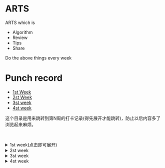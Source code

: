 # ARTS

ARTS which is 

- Algorithm
- Review
- Tips
- Share

Do the above things every week

# Punch record

- [1st Week](#1)
- [2st Week](#2)
- [3st week](#3)
- [4st week](#4)

这个目录是用来跳转到第N周的打卡记录(得先展开才能跳转)，防止以后内容多了浏览起来麻烦。

&nbsp;
&nbsp;
&nbsp;
&nbsp;

 

<details>
	<summary>1st week(点击即可展开)</summary>
	
### <span id="1">Algorithm</span>

```
1. Two Sum(Easy)

Given an array of integers, return indices of the two numbers such that they add up to a specific target.

You may assume that each input would have exactly one solution, and you may not use the same element twice.

Example:

Given nums = [2, 7, 11, 15], target = 9,

Because nums[0] + nums[1] = 2 + 7 = 9,
return [0, 1].
```

solution:
```golang
# 两次遍历，暴力破解，时间复杂度为 O(n^2)
func twoSum(nums []int, target int) []int {
    for i:=0;i<len(nums);i++{
        for j:=0;j<len(nums);j++{
            if i!=j&&nums[i]+nums[j]==target{
                return []int{i,j}
            }
        }
    }
    return []int{}
}
```



### review

最近在学MIT的 [6.828](https://pdos.csail.mit.edu/6.828/2018/schedule.html),一门教你怎么动手设计与实现一个操作系统内核的课程。在学习的过程中有个作业是熟悉汇编语言，所以我打算翻译一下这本书的中的汇编语言部分的1.3一小节。
[PC Assembly Language Book](https://pdos.csail.mit.edu/6.828/2018/readings/pcasm-book.pdf)

<details>
  <summary>(点击即可展开翻译的内容)</summary>

## 1.3 汇编语言
### 1.3.1机器语言
每一种类型的CPU都只能明白它独自的机器语言，机器语言中的指令是以字节的形式存储在内存中的数据，每个指令都拥有着它唯一的数字码，也被称为操作码(operation code),许多指令同时还包含着数据。

机器语言远没有高级语言那么简单易读，比如把EAX和EBX寄存器加起来的值赋给EAX可以写为：

    03 C3
这确实难以读懂，所幸的是一个程序可以调用汇编器代替人类完成这些沉闷的工作

### 1.3.2 汇编语言
一个汇编程序将会以文本的形式存储起来，每个汇编指令都精确地代表着一个机器指令。比如用汇编描述上面的机器码可以写为：

    add eax,ebx
这么看起来确实比机器语言简单易读多了，add这个词是加法指令的助记符。汇编指令的通用格式为：

    助记符(指令)   操作数(运算对象)
一个汇编器就是一个阅读带有汇编指令的文本文件并将其转换为机器指令的程序。而编译器就是为高级语言做类似转换的程序，一个汇编器会比编译器要简单得多，每一条汇编声明都直接表示着一个机器指令，高级语言则更为复杂且需要更多的机器指令表示。

  高级语言和汇编语言之间还有一个很重要的差异，每一种CPU除了有自己的机器语言外还有自己才能读懂的汇编语言，所以通过汇编语言在不同机器架构之间移植程序要比高级语言复杂得多。
  
  本书的例子使用Netwide的汇编，简称为 NASM，它可以在互联网上免费获取。更通用的汇编是微软的汇编 (MASM)或者 Borland的汇编 (TASM), MASM/TASM 与 NASM的汇编语言在语法上有些差异
  
  ### 1.3.3 运算对象
  不同机器码的运算对象在数量与类型上都有所不同，每个指令本身都有一个固定的运算对象(0到3)，操作数可以拥有以下类型：
  
- 寄存器(register):这些操作数可以直接调用ＣＰＵ寄存器的内容
- immediate(直译过来好怪):这些是指令自身固定的值
- implied:这些操作数没有直接的显示出来，比如使用增加指令把一个数加到寄存器或内存中，那个数就是隐式的
- 
### 1.3.4 基本指令
最基本的指令是 MOV指令，它将数据从一个地方移动另一个地方(就像高级语言的赋值操作符)。例如：

    mov dest,src
这个指令将 src中的数据复制到dest中，需要注意的是两个运算对象都不能为内存运算对象，((直译过来的，我也没明白什么是内存运算对象)。而且在使用各种指令的时候需要注意一些专有的规则，比如两个运算对象大小必须相等。例子：
    
    mov eax,3; 将3存入EAX寄存器中(3是immediate 操作数)
    mov bx,ax; 将AX的值存入BX寄存器中

ADD指令通常用于整数的相加

    add eax,4; eax = eax + 4
    add al,ah; al = al + ah

SUB指令用于整数的相减

    sub bx,10; bx = bx - 10
    sub ebx,edi; ebx = ebx -edi

INC和DEC为自增和自减运算符
    inc ecx ; ecx++
    dec dl ; dl--

### 1.3.5 Directives(指令?)
指令是汇编器的工件而不是CPU的(A directiveis an artifact of the assembler not the CPU)，它们通常用于命令汇编器执行某些任务，他们不需要翻译成机器码，directives通常用于:

- 定义常量
- 申请内存
- 将内存分段
- 按条件选择源码/条件编译？(conditiionally include source code)
- 包含其他文件
- 
NASM汇编像C语言一样拥有预处理器这个机制，而且还有很多预处理器命令。不同之处在于，NASM的预处理命令以%开头，而不是#

**equ 命令**

equ命令用于定义一个符号(symbol)，符号被命名为常量，可以在汇编程序中使用，格式如下：

    sybol equ value ;符号的值不可以再重新定义
    
**%define 命令**

%define 就像c中的#define，被用来定义常量宏，例如：

    %define SIZE 100
    move eax,SIZE
上面这段代码定义了一个值为100的常量宏SIZE，并将SIZE赋值给eax。宏比符号(symbol)更加灵活，可以重新给定义(赋值)，而符号(symbol)不可以

**数据命令(data directives)**

数据命令(data directives)用于为数据段(data segment)申请内存空间，有两种方式可以让内存得以保留，一是单纯地申请一块内存空间，二是申请内存空间并初始化值。第一种方法可以通过RES X命令来实现，X表示对象的大小，下面有一张表格说明了X的大小


|    Unit    | Letter |
|------------|--------|
| byte       | B      |
| word       | W      |
| doble word | D      |
| quad word  | Q      |
| ten bytes           |T        |

第二中方法用DX命令，X代表对象的大小，下面的例子演示了两种方法的不同，通常用一个标签标记内存中的位置，可以通过这个标签来引用这块内存

    L1    db     0        ; byte labeled L1 with initial value 0
    L2    dw     1000     ; word labeled L2 with initial value 1000
    L3    db     110101b  ; byte initialized to binary 110101 (53 in decimal)
    L4    db     12h      ; byte initialized to hex 12 (18 in decimal)
    L5    db     17o      ; byte initialized to octal 17 (15 in decimal)
    L6    dd     1A92h    ; double word initialized to hex 1A92
    L7    resb   1        ; 1 uninitialized byte
    L8    db     "A"      ; byte initialized to ASCII code for A (65)
    
    单引号和双引号效果都一样，所定义的数据会被存储在连续的内存中，如L2会紧跟着L1的位置

    L9    db     0, 1, 2, 3              ; defines 4 bytes   
    L10   db     "w", "o", "r", ’d’, 0   ; defines a C string = "word"  
    L11   db     ’word’, 0               ; same as L10

    当定义一个很长的序列的时候，NASM的times就可以排上用场了，这个命令以指定的次数重复一个操作数
    L12   times 100 db 0                 ; equivalent to 100 (db 0)’s
    L13   resw   100                     ; reserves room for 100 words

代码中的标签可以用来引用数据，有两种使用标签的方式。如果只是单纯一个标签，它会被当成一个数据的地址(或偏移)。如果标签被放在一个方括号("[]")里，他会被当成那块地址上的数据。换句话说，第一种用法就像C中的指针，标签表示一个内存地址。第二种就像C中的反引用操作符(* pointer)，以指针反引变量的值(MASM/TASM的语法则稍有些不同)。注意在32位模式下，地址也是32位的，标签使用例子如下：

    mov    al, [L1]      ; copy byte at L1 into AL2
    mov    eax, L1       ; EAX = address of byte at L1
    mov    [L1], ah      ; copy AH into byte at L1
    mov    eax, [L6]     ; copy double word at L6 into EAX
    add    eax, [L6]     ; EAX = EAX + double word at L6
    add    [L6], eax     ; double word at L6 += EAX
    mov    al, [L6]      ; copy first byte of double word at L6 into AL
    
例子的最后一行演示了NASM汇编的一个重要特性，汇编器并不知道它所引用的那个数据的类型，能否正确地使用标签取决于程序员的水平。稍后你会看到很多例子，将数据的地址存入寄存器中，并且就像使用C的指针变量一样使用寄存器。同样地，汇编器也不会检查指针是否正确地被使用，所以汇编语言比C更容易出错。

思考下列指令：

    mov    [L6], 1             ; store a 1 at L6
这条声明出现了 "未指定操作大小的错误"，为什么呢？因为汇编器不知道把要1当成byte、
word、还是doble word类型，所以应该改为这样：

    mov    dword [L6], 1             ; store a 1 at L6
    
等于告诉了汇编器将1当成 doble word类型，或者你改为其他类型也可以：WORD、BYTE。

### 1.3.6 输入输出

输入输出是非常依赖于系统的活动，它调用了系统硬件的接口。比如像C这类高级语言，提供了为执行日常任务的标准库，标准库中拥有着简单、统一的I/O编程接口。而汇编语言只提供非标准库，它们可以直接访问硬件(保护模式下的特权操作)，或使用操作系统系统底层调用。

汇编语言与C语言的组合的情况很常见，有一个好处就是汇编可以使用C标准库中的I/O接口，但得清楚它们之间调用的规则，而且规则很复杂，暂时就不介绍了(稍后有介绍)。为了简化这些规则，作者封装了底层的细节，提供了一系列简单的接口。如下：

    print_int 打印存储在EAX中的整型值
    print_char 打印存储在AL中的ASCII值
    print_string 打印存储在EAX中的字符串内容
    print_nl 打印换行符
    read_int 从键盘读入输入，将其存入EAX寄存器中
    read_char 从键盘读取输出，将其ASCII码存如EAX寄存器中

除了读接口，其他接口都保留了寄存器的值，这些接口修改寄存器的值。为了能使用这些接口，得先用预处理命令声明，格式为: %include ，调用作者的接口则使用以下命令:

    %include "asm_io.inc"
如要使用打印接口，先载入包含正确值的EAX，然后使用CALL指令调用它。CALL命令就相当于高级语言的函数调用，它会跳转到函数调用的地方，执行完毕后再返回。下面将有几个例子演示I/O接口的使用：

### 1.3.7 调试

作者的库中还包含了一些调试程序，这些接口显示了计算机的状态，接口实际上是保存CPU当前状态的宏，然后开启一个子进程(subroutine)调用。这些宏定义在"asm_io.in"文件中，宏可以像使用普通命令一样被使用，宏中的运算对象以分号隔开。

这里有四个调试接口，dumpregs ,dumpmem, dumpstack, dumpmath，分别显示寄存器、内存、栈(stack)、数字协处理器(math coprocessor)的值.

- dump_regs:这个宏将计算机寄存器的值打印到标准输出中(十六进制格式)，同时也显示FLAGS寄存器中的位集合(bits set),比如，0 FLAGS为1，则显示ZF，如果为0，则不显示(f the zero flag is 1,ZFis displayed. If it is 0, it is not displayed),同时它还打印一个整型参数,这个可以用来区别不同的dumpregs命令
- dump_mem：这个宏打印内存中的值(十六进制)，同时作为ASCII字符。它们是由分号分隔的3个参数，第一个是标记输出的整数(仅作为dumpregs的参数)，第二个参数是一个地址，最后一个参数是在地址后显示的16字节段落(paragraph)的数量,显示的内存会在请求地址的第一个段落边界处开始。
- dump_stack:这个宏会输出CPU栈中的值(栈会在第四章中提到),栈被组织为doble word类型，接口也会以这种类型显示它，它也是由分号分隔的3个参数，第一个参数是整型的标签(就像 dump_regs),第二个是地址之下EBP寄存器拥有的double word个数，第三个是EBP地址之上的double word个数(the second is the number of double words to displaybelowthe addressthat theEBPregister holds and the third argument is the number ofdouble words to displayabovethe address inEBP)
- dump_math:这个宏会输出数字协处理(math coprocessor)寄存器中的值，它用单个参数标记输出，就像dump_regs所做的一样。

    


</details>

**感想**

这应该算是我第一次真正意义上的翻译技术文档，我发现翻译文档是件苦活，而且我的英语水平很一般连四级都没过(虽然我觉得我已经超过了这个水平)，翻译起来就更不容易了，但为了提高英语阅读能力，还是咬牙下决心把它翻译出来。在翻译过程中所遇到的一些词和句子直译起来很奇怪，这种情况我就把原文粘贴下来放在括号里，还有些翻译过来太啰嗦了，会使读者混淆其义，我就做一些适当的更改，使其读起来更流畅些。虽然只是翻译一小节，但却整整花了我一天的时间，同时收获也不小，发现自己慢慢地适应了这个过程。

我之所以翻译这个文档，一是觉得自己的英语阅读水平很一般，而这种水平的阅读能力在阅读英语原文时，有种似懂非懂的云里雾里的感觉，这会使我在阅读时漏掉某些重要的概念，很多概念往往隐含在简单的行里字间的描述，而如果把它翻译过来就会有种"踏实"的感觉，因为翻译的过程首先是你先清楚每个单词的意思，然后按照感觉把这些单词的顺序进行整理，组合成一个通顺流畅的句子。(好吧，我承认在面对一些复杂的从句的时候，我的语法水平已经帮不上忙了，愧对老师)有时候为了使句子更符合英文的原意，不能直译，还得适当的进行添加或删除某些部分。这个过程一开始很痛苦，但慢慢地适应后收获还是不错的。

### Tips

分享一个有意思的markdown语法技巧，比如有时候我们在写作的时候，为了提供一个简洁的大纲，希望把某些细节隐藏起来，方便读者阅读(其实我上面就有用到这个技巧，那个三角号，点击即可展开内容)，下面做一个演示：

**BASH语法**

<details>
	<summary>变量声明</summary>

```bash
NAME="John"
echo $NAME
echo "$NAME"
echo "${NAME}!"
```
</details>


<details>
	<summary>条件执行</summary>

```bash
git commit && git push
git commit || echo "Commit failed"
```
</details>


<details>
	<summary>函数声明与使用</summary>

```bash	
get_name() {
  echo "John"
}
echo "You are $(get_name)"
```

</details>

嘻嘻，是不是很有意思，点一下就展开，再点一下就收缩了。其实它是通过两个标签实现的，格式如下 

	<details>
		<summary>这里写概要</summary>

		这里写你想收缩起来的内容(注意，最好空一行，否则有些markdown语法会解释失败)
	</details>
好了，就这么简单。


### Share

在学习汇编的过程中，遇到两种风格的汇编，NASM和GNU的汇编，前者使用Intel语法，后者使用AT&T语法。它们之间的语法有些不同(在我看来是很大的不同),这里有篇[文章](http://www.delorie.com/djgpp/doc/brennan/brennan_att_inline_djgpp.html)简单的介绍它们之间的不同

比如 命名寄存器：

	AT&T:  %eax
	Intel: eax

寄存器的顺序(AT&T和Intel顺序相反)：

	AT&T: movl %eax ,%ebx
	Intel: mov ebx ,eax

常量/immedite 值，AT&T多了个前缀"%":

	AT&T: movl %_booga ,%eax
	Intel: mov  eax,_booga


虽然作者说他是AT&T汇编的粉丝，还声称AT&T语法比较有逻辑性，但我怎么看都觉得AT&T语法有些反人类，多了很多没有必要的东西，远不如Intel语法简洁，或许是我刚接触汇编的原因把。	
</details>

	
<details>
	<summary>2st week</summary>

### <span id="2">Algorithm</span>

<details>
	<summary>题目</summary>

```
70. Climbing Stairs(Easy)
You are climbing a stair case. It takes n steps to reach to the top.

Each time you can either climb 1 or 2 steps. In how many distinct ways can you climb to the top?

Note: Given n will be a positive integer.

Example 1:

Input: 2
Output: 2
Explanation: There are two ways to climb to the top.
1. 1 step + 1 step
2. 2 steps
Example 2:

Input: 3
Output: 3
Explanation: There are three ways to climb to the top.
1. 1 step + 1 step + 1 step
2. 1 step + 2 steps
3. 2 steps + 1 step
```

</details>

<details>
	<summary>解法</summary>

**思路**

爬楼梯，每次可以上一阶或两阶，当有n阶楼梯时，那么走到第n阶的方法数等于第n-1和第n-2的方法书之和，这其实就是一个fibonacci数列:

f(n) = f(n-1)+f(n-2)

**代码**
```golang
func climbStairs(n int) int {
    if n<=2{
        return n
    }
    a,b:=1,2
    
    for i:=0;i<n-2;i++{
        a,b=b,a+b
    }
    return b
    
}
```
</details>

### Review

这周忙于找工作，和赶毕业论文，弄得焦头烂额。本想拖到周日再写，但是周日还要面试，趁今晚有点空闲时间就写了，本周的review打算翻译与linux 系统日志相关的文章。

我们在学习linux过程中都某些分水岭，比如刚开始基础linux的时候只会简单的命令，如 ls、cd、ping 等简单命令，后来慢慢开始了解如何关闭一个进程，如何创建一个用户，如何更改文件的权限等。但我们肯定不会只满足于此，而如果想向下一个阶段迈进，达到能独立编写shell脚本，处理一些日常任务，就需要系统地接触linux中各方面的知识。分享一个系统地学习linux基础的网站,[点击即可](https://linuxjourney.com/)。

这个网站从最基本的文件系统操作，到简单的字符串处理，再到内核相关的知识都有涵盖，而且每一个重要的知识点都专门分一个主题来介绍，这周打算翻译系统日志部分

<details>
	<summary>点击查看翻译内容</summary>

### 1. 系统日志

你系统中的后台服务、内核、守护进程无时不刻都在运行，自然也会产生一些数据以日志的形式保存在系统中，它以人类可读的日记方式记载着操作系统中发生的事件，而这些数据通常保存在 /var目录下，/var目录保存着可变化的数据，比如日志。

这些日志信息是如何从系统中获取的呢？它是由一个叫 "syslog"的服务把这些信息发送给系统日志器(system logger)

syslog通常包含许多组件，其中一个重要的组件是"syslogd"守护进程(更新的linux发行版中使用rsyslogd)，它等待系统产生的事件消息，并过滤出它想要的，然后将其以文件的格式存起来或发送给终端，也可能会将它丢弃。

你可能会觉得这个系统日志器会统一存放并管理日志，但恰恰相反，你会看到许多应用都有自身的日志规则并生成不同的日志文件，不过通用格式的日志都会包含时间戳(timestamp)和日志细节

这里从日志中摘抄一行作为例子：
```

pete@icebox:~$ less /var/log/syslog

Jan 27 07:41:32 icebox anacron[4650]: Job `cron.weekly' started
```

可以看到cron服务在1月27 07:41:32运行cron.weekly，当然你也可以查看收集在/var/log/syslog中的所有日志信息

### 2. syslog服务

syslog服务管理日志和将日志发送到系统日志器(system logger)中，Rsyslog则是syslog的升级版，大多数linux发行版应该都会使用这个升级版，所有syslog所收集的日志都可以在/var/log/syslog中找到(除了认证信息)。

为了找出系统日志器(system logger)所维护的文件，得查找/etc/rsyslog.d中配置文件

```
pete@icebox:~$ less /etc/rsyslog.d/50-default.conf 

# First some standard log files.  Log by facility.

#

auth,authpriv.*                 /var/log/auth.log

*.*;auth,authpriv.none          -/var/log/syslog

#cron.*                         /var/log/cron.log

#daemon.*                       -/var/log/daemon.log

kern.*                          -/var/log/kern.log

#lpr.*                          -/var/log/lpr.log

mail.*                          -/var/log/mail.log

#user.*                         -/var/log/user.log
```

文件中的日志规则代表，左边的选择器将日志输出到到右边的文件中。有一点需要注意，并不是所有的应用或服务都是用rsyslog管理它们的日志，所以如果你想知道他们具体使用什么管理日志，得在这个目录里找

让我们来看一下日志是如何运作的，你可以手动的用日志器命令发送一条日志：

```
logger -s Hello
```
好了，你可以查看 /var/log/syslog文件，你会发现多了一条日志。

### 3. 通用日志(general logging)

系统中包含了许多的日志文件，很多重要的日志都放在/sys/log目录下，但我们并不会分析所有这些日志文件，我们选择几个主要的来讨论。

有两种通用的日志文件可以查看系统正在做的事

**/var/log/messages**
这个日志包含了非紧急(non-critical)、非调试(not-debug)消息，包括启动(bootup)、验证(auth)、计划任务(cron)、守护进程(daemon)中所输出的日志,可以帮助你查看你的机器是如何运作的

**/var/log/syslog**
这个文件包含了除验证(auth)外的所有消息，对于在你机器上的错误调试非常有用。

这两个日志文件对于追查错误来说，已经足够了。但是，如果您只想查看特定的日志组件，那么也会有单独的日志

### 4. 内核日志

**/var/log/dmesg**

在启动时，系统会记录内核缓冲区中的信息，它展示了系统在启动时硬件驱动、内核和内核状态的一些信息。你可以在/var/log/dmesg 文件中找到这些信息，这些信息每次在启动的时候都会被刷新。或许你现在暂时用不上，但当你遇到某些与启动相关或硬件驱动的问题时，这个日志就派上用场了，你甚至可以用dmesg 命令查看这些信息。

**/var/log/kern.log**

另一你可以查看内核信息的文件是/var/log/kern.log ，它记录了系统中的事件与内核信息，也包括dmesg的输出。


### 5. 验证日志(Authentication Logging)

当你登录出现问题时，身份验证日志可以帮到你。

**/var/log/auth.log** 这个文件包含了系统授权日志，如用户登录和使用的认证方法。

样例：

	Jan 31 10:37:50 icebox pkexec: pam_unix(polkit-1:session): session opened for user root by (uid=1000)



### 6. 管理日志文件

日志文件生成了许多数据，这些数据被存储在磁盘中，同时也带来了许多问题。大多数情况下，我们只想查看更新的日志，同时更高效地管理磁盘空间。如何做到这点呢?答案是： logrotate

logrotate 工具为我们提供了日志管理，它有一个配置文件允许我们指定数目或指定哪些日志需要保存，也可以压缩日志节省存储空间。logrotate工具作为计划任务(cron)每天运行一次，配置文件可在/etc/logrotate.d.中找到。

虽然还有其他管理日志的工具，但logrotate是最常用的一个。


</details>

### Tips

分享一个有意思的技巧，系统中(包含Window和类UNIX)的hosts文件。

我们都知道当在浏览器输入域名的时候，浏览器会调用系统的接口向DNS查询对应的IP，但其实在DNS查询之前，它是先查找hosts文件中域名映射的IP，也就是说hosts文件的优先级是比DNS查询要高的。

那么这有什么用呢？你想啊，如果我把百度的域名 www.baidu.com 映射到0.0.0.0，那就意味着你每次访问百度都会映射到一个无效的IP，自然就上不了网了。

你可以用来搞怪别人，写一个脚本把一些主流的域名都映射到无效的IP，然后他会发现怎么突然上不了网了，但是我建议你在干这个之前先买好保险。

你甚至可以用来屏蔽一些广告，把一些广告的域名映射到一个无效的IP中，这样每次都加载失败自然就等于把广告屏蔽了。

下面以Ubuntu为例，以管理员权限权限打开/etc/hosts文件(因为文件权限只允许管理员写入)：

	vim /etc/hosts

然后你会看到类型的内容:

```
127.0.0.1	localhost
127.0.1.1	jack-VirtualBox

# The following lines are desirable for IPv6 capable hosts
::1     ip6-localhost ip6-loopback
fe00::0 ip6-localnet
ff00::0 ip6-mcastprefix
ff02::1 ip6-allnodes
ff02::2 ip6-allrouters
```

然后在第三行下添加:

	0.0.0.0   www.baidu.com

用vim保存退出的时候记得带上！符号，即: wq!  (因为文件权限只允许管理员写入)

好了，然后你上一下百度，发现上不了，^_^.

### Share

本周的Share打算分享一位网友的博客，他把Leetcode上大部分题都刷完了，而且很多题还给了几种解法并详细地分析思路，然后做一个汇总。我其实真的很佩服这些人，上千道算法题，即使每天刷一道，而且得连续不断地刷，这样也要两年多的时间。这还没完，还把解过的题都整理起来，附上解题思路，这个过程想想都觉得十分不容易。

我特别的佩服这些人的毅力，他们一直都是我学习的榜样，而且我也打算要这么干，md,想想都刺激。

好了，链接在这，[点就好](https://www.cnblogs.com/grandyang/p/4606334.html)
</details>

<details>
	
<summary>3st week</summary>

### <span id="3">Algorithm</span>

<details>

<summary>题目</summary>

```
Given an array nums and a value val, remove all instances of that value in-place and return the new length.

Do not allocate extra space for another array, you must do this by modifying the input array in-place with O(1) extra memory.

The order of elements can be changed. It doesn't matter what you leave beyond the new length.

Example 1:

Given nums = [3,2,2,3], val = 3,

Your function should return length = 2, with the first two elements of nums being 2.

It doesn't matter what you leave beyond the returned length.
Example 2:

Given nums = [0,1,2,2,3,0,4,2], val = 2,

Your function should return length = 5, with the first five elements of nums containing 0, 1, 3, 0, and 4.

Note that the order of those five elements can be arbitrary.

It doesn't matter what values are set beyond the returned length.
```
</details>

<details>

<summary>解法</summary>

要求in-place操作移除给定数组上的指定元素，很明显用双指针的思想，遍历一遍即可。用一个"指针"记录非val元素的索引，一个"指针"遍历整个数组，如果遇到非val元素，两个"指针"交换位置即可，时间复杂度O(n)

```golang
func removeElement(nums []int, val int) int {
    if len(nums)<1{
        return 0
    }
    index:=-1
    
    for i:=0;i<len(nums);i++{
        if nums[i]!=val{
            index++
            nums[i],nums[index]=nums[index],nums[i]
        }
        
    }
    return index+1
    
}
```

</details>

### Review

这周给找工作的事弄得有些迷茫了，面了两家结果都不太理想，算了车到山前必有路。

本周翻译与系统初始化相关的一部分内容

<details>
	
<summary>翻译内容(点击即可展开)</summary>

英语还没过四级，翻译水平有限，轻喷。

### System V 概述

init主要作用是用来启动或关闭系统中主要的进程，在 Linux中主要有三种init的实现，分别是System V, Upstart 和 systemd，在本节中将介绍最传统的init版本，也叫System V init或Sys V (发'System Five'的音)

鉴别你系统中是否使用System V init很简单，如果你的系统中包含 /etc/initab 文件，则说明很有可能就是使用该版本的init。

Sys V 按顺序地启动或关闭进程，比如你想启动foot-a 和foot-b进程，必须确保foot-a已经运行了才能执行foot-b。Sys V是以脚本的形式执行这些操作，你可以编写自己的脚本或使用系统内置的。(直译过来感觉有些啰嗦，就删了部分内容)

使用init的这种实现的优点是，解决依赖关系相对容易，但一次只能启动或关闭一个进程，执行foo-b前得先执行foo-a，所以性能并不理想。

当运行Sys V时，机器的状态由运行级别定义，运行级别被设定为0-6。这些模式在不同的发行版上有些不同，但大致如下:

	0: 关闭(Shutdown)
	1: (单一用户模式)Single User Mode
	2: (无网络多用户模式)Multiuser mode without networking
	3: (有网络多用户模式)Multiuser mode with networking
	4: (未使用)Unused
	5: (带图形界面有网络的多用户模式)Multiuser mode with networking and GUI
	6: (重启)Reboot

当你的系统启动时，它会查看你所运行的级别，并执行位于该运行级别配置中的脚本。这些脚本位于 /etc/rc.d/rc[运行级别数字].d/ or /etc/init.d下，以S(start)和K(kill)开头的脚本名则代表启动和关闭，字符旁的数字代表运行在其中的序列，比如:

	pete@icebox:/etc/rc.d/rc0.d$ ls

	K10updates  K80openvpn        

表明当运行级别切换到0时，机器将尝试运行脚本终止 updates和openvpn服务。你可以在/etc/inital文件中查看机器启动时的运行级别，当然也可以改变默认的运行级别。

有一点需要注意，Sys V正在缓慢地被取代，或许不是今天或几年后。但是即便被取代，你也会看到运行级别这个概念出现在其他init的实现中，这主要是为了支持那些仅使用System V init脚本启动或停止的服务

### System V 服务

你可以使用许多命令行工具来管理 System V 服务

列出所有服务

	service --status-all

开启一个服务
	
	sudo service  networking start

停止一个服务

	sudo service networking stop

重启一个服务

	sudo service networking restart

这些命令并非只针对System V服务有效，同时也可以用来管理Upstart 服务。因为linux正在尝试从传统的Sys V init 脚本中迁移，所以还得需要一些工具帮助它过渡。

### Upstart 概述

Upstart按标准(canonical)开发，所有曾经有一段时间是ubuntu上的init实现。但是现代化的Ubuntu init实现时systemd。

Upstart被创造来改善了Sys V中的某些问题，比如严格的启动过程、阻塞任务等。Upstart的事件和工作驱动模型(job driven model)允许它在事件发生时对事件做出响应

鉴别你系统中是否使用Upstart很简单，只要看是否存在/usr/share/upstart目录即可

jobs是upstart 执行的操作，事件(events)是从其他进程接收的消息用于触发作业(jobs)，下面来看一下jobs列表与它的配置

```

pete@icebox:~$ ls /etc/init

acpid.conf                   mountnfs.sh.conf

alsa-restore.conf            mtab.sh.conf

alsa-state.conf              networking.conf

alsa-store.conf              network-interface.conf

anacron.conf                 network-interface-container.conf
```

在job的配置里，包含了如何开始和什么时候开启job的信息

比如在networking.conf文件中，可以简单的描述为

```

start on runlevel [235]

stop on runlevel [0]
```

这意味着在运行级别2、3、5时会开启networking设置，在运行级别为0时关闭它。当查看不同地job配置文件时，会有许多种编写配置文件的方式.


Upstart工作流程

1. 首先从/etc/init文件中加载job配置
2. 一旦启动事件发生，它将运行由事件触发的作业(job)
3. 这些作业(job)会产生新的事件，而新的事件又会触发更多的作业(job)
4. upstart持续地重复这个过程，直到执行完待完成的作业


</details>



### Tips

本周Tips分享如何在Ubuntu下更好软件源的方式，这是以前写的一篇[文章](https://segmentfault.com/a/1190000017244124)。 这几天没在状态，没怎么输入，都在翻老底了。

### Share

本周要分享一段代码，或许与最初陈皓前辈所提的ARTS标准有些偏移，但我觉得很有意思，所以拿出来分享一下。

<details>
<summary>shell版俄罗斯方块代码</summary>

```bash
#!/bin/bash
 
# Tetris Game
# 10.21.2003 xhchen<[email]xhchen@winbond.com.tw[/email]>
 
#APP declaration
APP_NAME="${0##*[\\/]}"
APP_VERSION="1.0"
 
 
#颜色定义
cRed=1
cGreen=2
cYellow=3
cBlue=4
cFuchsia=5
cCyan=6
cWhite=7
colorTable=($cRed $cGreen $cYellow $cBlue $cFuchsia $cCyan $cWhite)
 
#位置和大小
iLeft=3
iTop=2
((iTrayLeft = iLeft + 2))
((iTrayTop = iTop + 1))
((iTrayWidth = 10))
((iTrayHeight = 15))
 
#颜色设置
cBorder=$cGreen
cScore=$cFuchsia
cScoreValue=$cCyan
 
#控制信号
#改游戏使用两个进程，一个用于接收输入，一个用于游戏流程和显示界面;
#当前者接收到上下左右等按键时，通过向后者发送signal的方式通知后者。
sigRotate=25
sigLeft=26
sigRight=27
sigDown=28
sigAllDown=29
sigExit=30
 
#七中不同的方块的定义
#通过旋转，每种方块的显示的样式可能有几种
box0=(0 0 0 1 1 0 1 1)
box1=(0 2 1 2 2 2 3 2 1 0 1 1 1 2 1 3)
box2=(0 0 0 1 1 1 1 2 0 1 1 0 1 1 2 0)
box3=(0 1 0 2 1 0 1 1 0 0 1 0 1 1 2 1)
box4=(0 1 0 2 1 1 2 1 1 0 1 1 1 2 2 2 0 1 1 1 2 0 2 1 0 0 1 0 1 1 1 2)
box5=(0 1 1 1 2 1 2 2 1 0 1 1 1 2 2 0 0 0 0 1 1 1 2 1 0 2 1 0 1 1 1 2)
box6=(0 1 1 1 1 2 2 1 1 0 1 1 1 2 2 1 0 1 1 0 1 1 2 1 0 1 1 0 1 1 1 2)
#所有其中方块的定义都放到box变量中
box=(${box0[@]} ${box1[@]} ${box2[@]} ${box3[@]} ${box4[@]} ${box5[@]} ${box6[@]})
#各种方块旋转后可能的样式数目
countBox=(1 2 2 2 4 4 4)
#各种方块再box数组中的偏移
offsetBox=(0 1 3 5 7 11 15)
 
#每提高一个速度级需要积累的分数
iScoreEachLevel=50        #be greater than 7
 
#运行时数据
sig=0                #接收到的signal
iScore=0        #总分
iLevel=0        #速度级
boxNew=()        #新下落的方块的位置定义
cBoxNew=0        #新下落的方块的颜色
iBoxNewType=0        #新下落的方块的种类
iBoxNewRotate=0        #新下落的方块的旋转角度
boxCur=()        #当前方块的位置定义
cBoxCur=0        #当前方块的颜色
iBoxCurType=0        #当前方块的种类
iBoxCurRotate=0        #当前方块的旋转角度
boxCurX=-1        #当前方块的x坐标位置
boxCurY=-1        #当前方块的y坐标位置
iMap=()                #背景方块图表
 
#初始化所有背景方块为-1, 表示没有方块
for ((i = 0; i < iTrayHeight * iTrayWidth; i++)); do iMap[$i]=-1; done
 
 
#接收输入的进程的主函数
function RunAsKeyReceiver()
{
        local pidDisplayer key aKey sig cESC sTTY
 
        pidDisplayer=$1
        aKey=(0 0 0)
 
        cESC=`echo -ne "\033"`
        cSpace=`echo -ne "\040"`
 
        #保存终端属性。在read -s读取终端键时，终端的属性会被暂时改变。
        #如果在read -s时程序被不幸杀掉，可能会导致终端混乱，
        #需要在程序退出时恢复终端属性。
        sTTY=`stty -g`
 
        #捕捉退出信号
        trap "MyExit;" INT TERM
        trap "MyExitNoSub;" $sigExit
 
        #隐藏光标
        echo -ne "\033[?25l"
 
 
        while :
        do
                #读取输入。注-s不回显，-n读到一个字符立即返回
                read -s -n 1 key
 
                aKey[0]=${aKey[1]}
                aKey[1]=${aKey[2]}
                aKey[2]=$key
                sig=0
 
                #判断输入了何种键
                if [[ $key == $cESC && ${aKey[1]} == $cESC ]]
                then
                        #ESC键
                        MyExit
                elif [[ ${aKey[0]} == $cESC && ${aKey[1]} == "[" ]]
                then
                        if [[ $key == "A" ]]; then sig=$sigRotate        #<向上键>
                        elif [[ $key == "B" ]]; then sig=$sigDown        #<向下键>
                        elif [[ $key == "D" ]]; then sig=$sigLeft        #<向左键>
                        elif [[ $key == "C" ]]; then sig=$sigRight        #<向右键>
                        fi
                elif [[ $key == "W" || $key == "w" ]]; then sig=$sigRotate        #W, w
                elif [[ $key == "S" || $key == "s" ]]; then sig=$sigDown        #S, s
                elif [[ $key == "A" || $key == "a" ]]; then sig=$sigLeft        #A, a
                elif [[ $key == "D" || $key == "d" ]]; then sig=$sigRight        #D, d
                elif [[ "[$key]" == "[]" ]]; then sig=$sigAllDown        #空格键
                elif [[ $key == "Q" || $key == "q" ]]                        #Q, q
                then
                        MyExit
                fi
 
                if [[ $sig != 0 ]]
                then
                        #向另一进程发送消息
                        kill -$sig $pidDisplayer
                fi
        done
}
 
#退出前的恢复
function MyExitNoSub()
{
        local y
 
        #恢复终端属性
        stty $sTTY
        ((y = iTop + iTrayHeight + 4))
 
        #显示光标
        echo -e "\033[?25h\033[${y};0H"
        exit
}
 
 
function MyExit()
{
        #通知显示进程需要退出
        kill -$sigExit $pidDisplayer
 
        MyExitNoSub
}
 
 
#处理显示和游戏流程的主函数
function RunAsDisplayer()
{
        local sigThis
        InitDraw
 
        #挂载各种信号的处理函数
        trap "sig=$sigRotate;" $sigRotate
        trap "sig=$sigLeft;" $sigLeft
        trap "sig=$sigRight;" $sigRight
        trap "sig=$sigDown;" $sigDown
        trap "sig=$sigAllDown;" $sigAllDown
        trap "ShowExit;" $sigExit
 
        while :
        do
                #根据当前的速度级iLevel不同，设定相应的循环的次数
                for ((i = 0; i < 21 - iLevel; i++))
                do
                        sleep 0.02
                        sigThis=$sig
                        sig=0
 
                        #根据sig变量判断是否接受到相应的信号
                        if ((sigThis == sigRotate)); then BoxRotate;        #旋转
                        elif ((sigThis == sigLeft)); then BoxLeft;        #左移一列
                        elif ((sigThis == sigRight)); then BoxRight;        #右移一列
                        elif ((sigThis == sigDown)); then BoxDown;        #下落一行
                        elif ((sigThis == sigAllDown)); then BoxAllDown;        #下落到底
                        fi
                done
                #kill -$sigDown $$
                BoxDown        #下落一行
        done
}
 
 
#BoxMove(y, x), 测试是否可以把移动中的方块移到(x, y)的位置, 返回0则可以, 1不可以
function BoxMove()
{
        local j i x y xTest yTest
        yTest=$1
        xTest=$2
        for ((j = 0; j < 8; j += 2))
        do
                ((i = j + 1))
                ((y = ${boxCur[$j]} + yTest))
                ((x = ${boxCur[$i]} + xTest))
                if (( y < 0 || y >= iTrayHeight || x < 0 || x >= iTrayWidth))
                then
                        #撞到墙壁了
                        return 1
                fi
                if ((${iMap[y * iTrayWidth + x]} != -1 ))
                then
                        #撞到其他已经存在的方块了
                        return 1
                fi
        done
        return 0;
}
 
 
#将当前移动中的方块放到背景方块中去,
#并计算新的分数和速度级。(即一次方块落到底部)
function Box2Map()
{
        local j i x y xp yp line
 
        #将当前移动中的方块放到背景方块中去
        for ((j = 0; j < 8; j += 2))
        do
                ((i = j + 1))
                ((y = ${boxCur[$j]} + boxCurY))
                ((x = ${boxCur[$i]} + boxCurX))
                ((i = y * iTrayWidth + x))
                iMap[$i]=$cBoxCur
        done
 
        #消去可被消去的行
        line=0
        for ((j = 0; j < iTrayWidth * iTrayHeight; j += iTrayWidth))
        do
                for ((i = j + iTrayWidth - 1; i >= j; i--))
                do
                        if ((${iMap[$i]} == -1)); then break; fi
                done
                if ((i >= j)); then continue; fi
 
                ((line++))
                for ((i = j - 1; i >= 0; i--))
                do
                        ((x = i + iTrayWidth))
                        iMap[$x]=${iMap[$i]}
                done
                for ((i = 0; i < iTrayWidth; i++))
                do
                        iMap[$i]=-1
                done
        done
 
        if ((line == 0)); then return; fi
 
        #根据消去的行数line计算分数和速度级
        ((x = iLeft + iTrayWidth * 2 + 7))
        ((y = iTop + 11))
        ((iScore += line * 2 - 1))
        #显示新的分数
        echo -ne "\033[1m\033[3${cScoreValue}m\033[${y};${x}H${iScore}         "
        if ((iScore % iScoreEachLevel < line * 2 - 1))
        then
                if ((iLevel < 20))
                then
                        ((iLevel++))
                        ((y = iTop + 14))
                        #显示新的速度级
                        echo -ne "\033[3${cScoreValue}m\033[${y};${x}H${iLevel}        "
                fi
        fi
        echo -ne "\033[0m"
 
 
        #重新显示背景方块
        for ((y = 0; y < iTrayHeight; y++))
        do
                ((yp = y + iTrayTop + 1))
                ((xp = iTrayLeft + 1))
                ((i = y * iTrayWidth))
                echo -ne "\033[${yp};${xp}H"
                for ((x = 0; x < iTrayWidth; x++))
                do
                        ((j = i + x))
                        if ((${iMap[$j]} == -1))
                        then
                                echo -ne "  "
                        else
                                echo -ne "\033[1m\033[7m\033[3${iMap[$j]}m\033[4${iMap[$j]}m[]\033[0m"
                        fi
                done
        done
}
 
 
#下落一行
function BoxDown()
{
        local y s
        ((y = boxCurY + 1))        #新的y坐标
        if BoxMove $y $boxCurX        #测试是否可以下落一行
        then
                s="`DrawCurBox 0`"        #将旧的方块抹去
                ((boxCurY = y))
                s="$s`DrawCurBox 1`"        #显示新的下落后方块
                echo -ne $s
        else
                #走到这儿, 如果不能下落了
                Box2Map                #将当前移动中的方块贴到背景方块中
                RandomBox        #产生新的方块
        fi
}
 
#左移一列
function BoxLeft()
{
        local x s
        ((x = boxCurX - 1))
        if BoxMove $boxCurY $x
        then
                s=`DrawCurBox 0`
                ((boxCurX = x))
                s=$s`DrawCurBox 1`
                echo -ne $s
        fi
}
 
#右移一列
function BoxRight()
{
        local x s
        ((x = boxCurX + 1))
        if BoxMove $boxCurY $x
        then
                s=`DrawCurBox 0`
                ((boxCurX = x))
                s=$s`DrawCurBox 1`
                echo -ne $s
        fi
}
 
 
#下落到底
function BoxAllDown()
{
        local k j i x y iDown s
        iDown=$iTrayHeight
 
        #计算一共需要下落多少行
        for ((j = 0; j < 8; j += 2))
        do
                ((i = j + 1))
                ((y = ${boxCur[$j]} + boxCurY))
                ((x = ${boxCur[$i]} + boxCurX))
                for ((k = y + 1; k < iTrayHeight; k++))
                do
                        ((i = k * iTrayWidth + x))
                        if (( ${iMap[$i]} != -1)); then break; fi
                done
                ((k -= y + 1))
                if (( $iDown > $k )); then iDown=$k; fi
        done
 
        s=`DrawCurBox 0`        #将旧的方块抹去
        ((boxCurY += iDown))
        s=$s`DrawCurBox 1`        #显示新的下落后的方块
        echo -ne $s
        Box2Map                #将当前移动中的方块贴到背景方块中
        RandomBox        #产生新的方块
}
 
 
#旋转方块
function BoxRotate()
{
        local iCount iTestRotate boxTest j i s
        iCount=${countBox[$iBoxCurType]}        #当前的方块经旋转可以产生的样式的数目
 
        #计算旋转后的新的样式
        ((iTestRotate = iBoxCurRotate + 1))
        if ((iTestRotate >= iCount))
        then
                ((iTestRotate = 0))
        fi
 
        #更新到新的样式, 保存老的样式(但不显示)
        for ((j = 0, i = (${offsetBox[$iBoxCurType]} + $iTestRotate) * 8; j < 8; j++, i++))
        do
                boxTest[$j]=${boxCur[$j]}
                boxCur[$j]=${box[$i]}
        done
 
        if BoxMove $boxCurY $boxCurX        #测试旋转后是否有空间放的下
        then
                #抹去旧的方块
                for ((j = 0; j < 8; j++))
                do
                        boxCur[$j]=${boxTest[$j]}
                done
                s=`DrawCurBox 0`
 
                #画上新的方块
                for ((j = 0, i = (${offsetBox[$iBoxCurType]} + $iTestRotate) * 8; j < 8; j++, i++))
                do
                        boxCur[$j]=${box[$i]}
                done
                s=$s`DrawCurBox 1`
                echo -ne $s
                iBoxCurRotate=$iTestRotate
        else
                #不能旋转，还是继续使用老的样式
                for ((j = 0; j < 8; j++))
                do
                        boxCur[$j]=${boxTest[$j]}
                done
        fi
}
 
 
#DrawCurBox(bDraw), 绘制当前移动中的方块, bDraw为1, 画上, bDraw为0, 抹去方块。
function DrawCurBox()
{
        local i j t bDraw sBox s
        bDraw=$1
 
        s=""
        if (( bDraw == 0 ))
        then
                sBox="\040\040"
        else
                sBox="[]"
                s=$s"\033[1m\033[7m\033[3${cBoxCur}m\033[4${cBoxCur}m"
        fi
 
        for ((j = 0; j < 8; j += 2))
        do
                ((i = iTrayTop + 1 + ${boxCur[$j]} + boxCurY))
                ((t = iTrayLeft + 1 + 2 * (boxCurX + ${boxCur[$j + 1]})))
                #\033[y;xH, 光标到(x, y)处
                s=$s"\033[${i};${t}H${sBox}"
        done
        s=$s"\033[0m"
        echo -n $s
}
 
 
#更新新的方块
function RandomBox()
{
        local i j t
 
        #更新当前移动的方块
        iBoxCurType=${iBoxNewType}
        iBoxCurRotate=${iBoxNewRotate}
        cBoxCur=${cBoxNew}
        for ((j = 0; j < ${#boxNew[@]}; j++))
        do
                boxCur[$j]=${boxNew[$j]}
        done
 
 
        #显示当前移动的方块
        if (( ${#boxCur[@]} == 8 ))
        then
                #计算当前方块该从顶端哪一行"冒"出来
                for ((j = 0, t = 4; j < 8; j += 2))
                do
                        if ((${boxCur[$j]} < t)); then t=${boxCur[$j]}; fi
                done
                ((boxCurY = -t))
                for ((j = 1, i = -4, t = 20; j < 8; j += 2))
                do
                        if ((${boxCur[$j]} > i)); then i=${boxCur[$j]}; fi
                        if ((${boxCur[$j]} < t)); then t=${boxCur[$j]}; fi
                done
                ((boxCurX = (iTrayWidth - 1 - i - t) / 2))
 
                #显示当前移动的方块
                echo -ne `DrawCurBox 1`
 
                #如果方块一出来就没处放，Game over!
                if ! BoxMove $boxCurY $boxCurX
                then
                        kill -$sigExit ${PPID}
                        ShowExit
                fi
        fi
 
 
 
        #清除右边预显示的方块
        for ((j = 0; j < 4; j++))
        do
                ((i = iTop + 1 + j))
                ((t = iLeft + 2 * iTrayWidth + 7))
                echo -ne "\033[${i};${t}H        "
        done
 
        #随机产生新的方块
        ((iBoxNewType = RANDOM % ${#offsetBox[@]}))
        ((iBoxNewRotate = RANDOM % ${countBox[$iBoxNewType]}))
        for ((j = 0, i = (${offsetBox[$iBoxNewType]} + $iBoxNewRotate) * 8; j < 8; j++, i++))
        do
                boxNew[$j]=${box[$i]};
        done
 
        ((cBoxNew = ${colorTable[RANDOM % ${#colorTable[@]}]}))
 
        #显示右边预显示的方块
        echo -ne "\033[1m\033[7m\033[3${cBoxNew}m\033[4${cBoxNew}m"
        for ((j = 0; j < 8; j += 2))
        do
                ((i = iTop + 1 + ${boxNew[$j]}))
                ((t = iLeft + 2 * iTrayWidth + 7 + 2 * ${boxNew[$j + 1]}))
                echo -ne "\033[${i};${t}H[]"
        done
        echo -ne "\033[0m"
}
 
 
#初始绘制
function InitDraw()
{
        clear
        RandomBox        #随机产生方块，这时右边预显示窗口中有方快了
        RandomBox        #再随机产生方块，右边预显示窗口中的方块被更新，原先的方块将开始下落
        local i t1 t2 t3
 
        #显示边框
        echo -ne "\033[1m"
        echo -ne "\033[3${cBorder}m\033[4${cBorder}m"
 
        ((t2 = iLeft + 1))
        ((t3 = iLeft + iTrayWidth * 2 + 3))
        for ((i = 0; i < iTrayHeight; i++))
        do
                ((t1 = i + iTop + 2))
                echo -ne "\033[${t1};${t2}H||"
                echo -ne "\033[${t1};${t3}H||"
        done
 
        ((t2 = iTop + iTrayHeight + 2))
        for ((i = 0; i < iTrayWidth + 2; i++))
        do
                ((t1 = i * 2 + iLeft + 1))
                echo -ne "\033[${iTrayTop};${t1}H=="
                echo -ne "\033[${t2};${t1}H=="
        done
        echo -ne "\033[0m"
 
 
        #显示"Score"和"Level"字样
        echo -ne "\033[1m"
        ((t1 = iLeft + iTrayWidth * 2 + 7))
        ((t2 = iTop + 10))
        echo -ne "\033[3${cScore}m\033[${t2};${t1}HScore"
        ((t2 = iTop + 11))
        echo -ne "\033[3${cScoreValue}m\033[${t2};${t1}H${iScore}"
        ((t2 = iTop + 13))
        echo -ne "\033[3${cScore}m\033[${t2};${t1}HLevel"
        ((t2 = iTop + 14))
        echo -ne "\033[3${cScoreValue}m\033[${t2};${t1}H${iLevel}"
        echo -ne "\033[0m"
}
 
 
#退出时显示GameOVer!
function ShowExit()
{
        local y
        ((y = iTrayHeight + iTrayTop + 3))
        echo -e "\033[${y};0HGameOver!\033[0m"
        exit
}
 
 
#显示用法.
function Usage
{
        cat << EOF
Usage: $APP_NAME
Start tetris game.
 
  -h, --help              display this help and exit
      --version           output version information and exit
EOF
}
 
 
#游戏主程序在这儿开始.
if [[ "$1" == "-h" || "$1" == "--help" ]]; then
        Usage
elif [[ "$1" == "--version" ]]; then
        echo "$APP_NAME $APP_VERSION"
elif [[ "$1" == "--show" ]]; then
        #当发现具有参数--show时，运行显示函数
        RunAsDisplayer
else
        bash $0 --show&        #以参数--show将本程序再运行一遍
        RunAsKeyReceiver $!        #以上一行产生的进程的进程号作为参数
fi
```
</details>

我没想到俄罗斯方块也有Shell版的，第一次发现的时候很惊讶，也很佩服这个作者，代码是完整版的，你可以直接复制粘贴拿去玩。

</details>



<details>
	
<summary>4st week</summary>

### <span id="4">Algorithm</span>

<details>
	
<summary>算法</summary>

```
26. Remove Duplicates from Sorted Array(Easy)

Given a sorted array nums, remove the duplicates in-place such that each element appear only once and return the new length.

Do not allocate extra space for another array, you must do this by modifying the input array in-place with O(1) extra memory.

Example 1:

Given nums = [1,1,2],

Your function should return length = 2, with the first two elements of nums being 1 and 2 respectively.

It doesn't matter what you leave beyond the returned length.
Example 2:

Given nums = [0,0,1,1,1,2,2,3,3,4],

Your function should return length = 5, with the first five elements of nums being modified to 0, 1, 2, 3, and 4 respectively.

It doesn't matter what values are set beyond the returned length.
Clarification:

Confused why the returned value is an integer but your answer is an array?

Note that the input array is passed in by reference, which means modification to the input array will be known to the caller as well.

Internally you can think of this:

// nums is passed in by reference. (i.e., without making a copy)
int len = removeDuplicates(nums);

// any modification to nums in your function would be known by the caller.
// using the length returned by your function, it prints the first len elements.
for (int i = 0; i < len; i++) {
    print(nums[i]);
}
```
</details>

<details>
	
<summary>题解</summary>

本题是使用in-place操作，在一个已排序的数组中删除多余的元素，返回非重复元素的个数。

既然是in-place操作，意味着不能使用额外的空间复杂度，而且还是已排序的数组，自然就使用双指针来解了，跟第三周的算法题(27.Remove Element)差不多

两个指针，第一个指针代表非重复的个数，第二个指针遍历数组，如果遇到非重复的个数，将其移动到左边，逐一累加。

这样，当遍历整个数组之后，就将非重复的数移动到数组的左边，然后忽略掉数组右边的元素，返回第一个指针就相当于删掉多余的元素了。

注意：最后的index+1，因为第一个指针从下标0开始，但是需要返回的是元素的长度，所以需要加1.

```golang
func removeDuplicates(nums []int) int {
    if len(nums)==0{return 0}
    
    index:=0
    for i:=1;i<len(nums);i++{
        if nums[i]!=nums[index]{
            index++
            nums[index],nums[i]=nums[i],nums[index]
        }
    }
    return index+1
}
```
</details>

### Review

由于种种原因，上周的ARTS没做，到时候会找个时间补回来。

最近在看 [effective go](https://golang.org/doc/effective_go.html),所以这周打算翻译effective go 中的一小部分，虽然很多内容没什么营养价值，但翻译使得我的英语提高速度快过囫囵吞枣式地阅读

<details>
	
<summary>点击查看翻译内容</summary>

# 介绍

Go是一门新语言，虽然它从现有的语言中借鉴了一些特性，但它所拥有的特殊性使得，go程序会与之相近的语言所编写的程序不同。C++与Java的程序直接翻译到Go并不会输出满意的结果。另一方面，从go的角度考虑一个问题会产生一个成功但完全不同的程序，换句话说，为了写好go程序，明白它的特性和习语(idiom)很重要。同时明白go编程中的既定规范(established conventions)也是必要的，比如命名、格式化、程序结构等，也因为你遵循规范，写的程序才使得其他程序员更容易看懂。

该文档给出了一些如何写出清晰、惯用的go代码技巧，它是 [language specification](https://golang.org/ref/spec), [the Tour of Go](https://tour.golang.org/),和 [How to Write Go Code](https://golang.org/doc/code.html) 的补充，所以阅读该文档之前先读这三个文档。

**例子**

[go源码包](https://golang.org/src/)不只是打算作为核心库服务，同时也是作为如何使用这门语言的例子。此外，许多包中还包含了完整的运行代码，你可以直接在https://golang.org/ 网站上运行，例如[这个](https://golang.org/pkg/strings/#example_Map)。如果你遇到了问题或想知道某些东西是怎么实现的，库中的文档、代码和例子会提供答案、思路、背景。

# 格式化

格式化是最受争议但也是最无关紧要的问题，人们可以编写不同格式的代码，但如果不是必须的，最好不要那么做。

如果每个人都遵循相同的风格，那么专注于该主题的时间就会减少。但是问题是如何在没有很长的规定风格指南的情况下接近这个乌托邦呢。

在go中我们采取了一种不寻常的方法，让机器处理大多数格式问题。gofmt程序读取标准缩进和垂直对齐的样式发出源代码，保留并在必要时重新格式化注释。如果你想知道如何处理一些新的布局问题，运行 gofmt，如果结果看起来不对劲，从新组织你的程序，再试着运行(这一段都是直译过来的，读起来好奇怪)。

这里有个例子，没有必要把时间花费在结构体字段注释的排列上，gofmt会自动帮你完成。

```
type T struct {
    name string // name of the object
    value int // its value
}
```
gofmt会自动排列

```
type T struct {
    name    string // name of the object
    value   int    // its value
}
```

所有在标准库中的源码都已经过gofmt排列过，

gofmt格式化细节如下：

缩进：

gofmt使用tab作为默认缩进

行长度：

go中没有行长度限制，所以不用担心你的长度会超出，

括号：

go中不想c或java中那么多括号，控制流程(if for switch )语法中都不需要括号。同时运算符优先级层次也更简洁清晰，所以
	
	x<<8 + y<<16

意味着间距的含义，不像其他语言(means what spacing implies,unlike ohter language,直译过来好奇怪)

----

吐槽一下其中一些句子，翻译的时候怎么译意思都不通顺，似乎不太符合上下文的意思，给人的感觉好奇怪：

比如

```
Also, the operator precedence hierarchy is shorter and clearer, so
x<<8 + y<<16
means what the spacing implies, unlike in the other languages.
```
句子每个都单词都懂，前半句也没问题，但是后半句直译就成了：

	x<<8 + y<<16意味着间隔的含义，不像其他语言



</details>

### Tips

一开始，我以为在go中没有内置的一个数组直接拓展另一个数组的解决办法，需要用一个循环来解决，比如：

```
	arrA := []int{1, 2, 3}
	arrB := []int{4, 5, 6}

for i:=0;i<len(arrB);i++{
	arrA=append(arrA,arrB[i])
}
```

后来我发现一个神奇的东西，通过这种方式就可以直接拓展数组，注意就是在arrB后加三个点

```
	arrA := []int{1, 2, 3}
	arrB := []int{4, 5, 6}
	arrA=append(arrA,arrB...)
```
好神奇

### Share

本周的share打算分享一位大牛的博客：[Rob Pike](https://commandcenter.blogspot.com/),wiki了一下他的成就吓一大跳.

- go语言的创始人之一
- UTF-8 共同创造者之一
- 贝尔实验室成员

还有一大堆我虽然没听过，但肯定是很高的成就，仰慕之心油然而生，得找个时间好好翻他的博客才行，最好是翻烂的那种，以表心中的敬仰。


</details>

<!-- <details>
	
<summary>3st week</summary>

### <span id="1">Algorithm</span>

### Review

### Tips

### Share


</details> -->
<!-- 每周坚持ARTS 的目的，是为了刷完leetcode上大部分的题，和无障碍阅读英语文献。前者完成的标准很好判断，后者完成的标准，比如要阅读哪些英语文献、wiki上的还是技术博客、亦是英语原著，到时候再定，反正提高达到标准前期的道路是一样的，大量的翻译就可以了。 -->